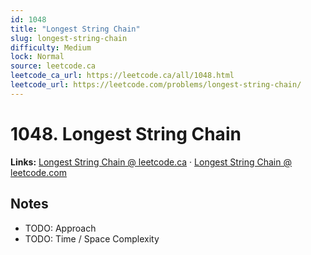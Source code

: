 ```yaml
--- 
id: 1048
title: "Longest String Chain"
slug: longest-string-chain
difficulty: Medium
lock: Normal
source: leetcode.ca
leetcode_ca_url: https://leetcode.ca/all/1048.html
leetcode_url: https://leetcode.com/problems/longest-string-chain/
---
```


# 1048. Longest String Chain

**Links:** [Longest String Chain @ leetcode.ca](https://leetcode.ca/all/1048.html) · [Longest String Chain @ leetcode.com](https://leetcode.com/problems/longest-string-chain/)

## Notes
- TODO: Approach
- TODO: Time / Space Complexity
